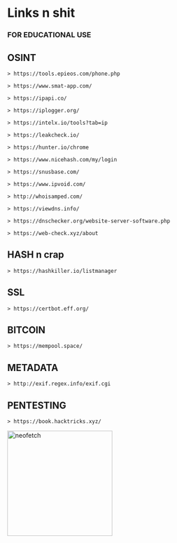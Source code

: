 # Links n shit
### FOR EDUCATIONAL USE

OSINT
------------
```
> https://tools.epieos.com/phone.php

> https://www.smat-app.com/

> https://ipapi.co/

> https://iplogger.org/

> https://intelx.io/tools?tab=ip

> https://leakcheck.io/

> https://hunter.io/chrome

> https://www.nicehash.com/my/login

> https://snusbase.com/

> https://www.ipvoid.com/

> http://whoisamped.com/

> https://viewdns.info/

> https://dnschecker.org/website-server-software.php

> https://web-check.xyz/about
```
HASH n crap
------------
```
> https://hashkiller.io/listmanager
```

SSL 
------------
```
> https://certbot.eff.org/
```
BITCOIN
------------
```
> https://mempool.space/
```
METADATA
------------
```
> http://exif.regex.info/exif.cgi
```
PENTESTING
------------
```
> https://book.hacktricks.xyz/
```


<img src="https://nightmare.wtf/x/tumblr_myncx8D5gq1romt22o1_500.gif" alt="neofetch" align="center" height="240px">
